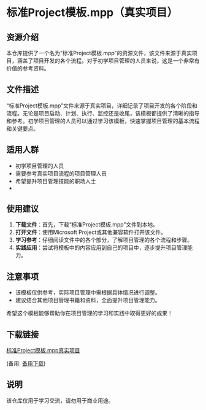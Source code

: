 # 标准Project模板.mpp（真实项目）

## 资源介绍

本仓库提供了一个名为“标准Project模板.mpp”的资源文件，该文件来源于真实项目，涵盖了项目开发的各个流程。对于初学项目管理的人员来说，这是一个非常有价值的参考资料。

## 文件描述

“标准Project模板.mpp”文件来源于真实项目，详细记录了项目开发的各个阶段和流程。无论是项目启动、计划、执行、监控还是收尾，该模板都提供了清晰的指导和参考。初学项目管理的人员可以通过学习该模板，快速掌握项目管理的基本流程和关键要点。

## 适用人群

- 初学项目管理的人员
- 需要参考真实项目流程的项目管理人员
- 希望提升项目管理技能的职场人士
- 
## 使用建议

1. **下载文件**：首先，下载“标准Project模板.mpp”文件到本地。
2. **打开文件**：使用Microsoft Project或其他兼容软件打开该文件。
3. **学习参考**：仔细阅读文件中的各个部分，了解项目管理的各个流程和步骤。
4. **实践应用**：尝试将模板中的内容应用到自己的项目中，逐步提升项目管理能力。

## 注意事项

- 该模板仅供参考，实际项目管理中需根据具体情况进行调整。
- 建议结合其他项目管理书籍和资料，全面提升项目管理能力。

希望这个模板能够帮助你在项目管理的学习和实践中取得更好的成果！

## 下载链接
[标准Project模板.mpp真实项目](https://pan.quark.cn/s/870b533644c9) 

(备用: [备用下载](https://pan.baidu.com/s/1rEKCCrWmwSporLGlcj2oxQ?pwd=1234))

## 说明

该仓库仅用于学习交流，请勿用于商业用途。
